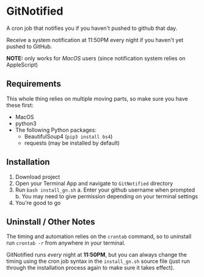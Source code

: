 # GitNotified
A cron job that notifies you if you haven't pushed to github that day.

Receive a system notification at 11:50PM every night if you haven't yet pushed to GitHub.

**NOTE:** only works for _MacOS_ users (since notification system relies on AppleScript)

## Requirements
This whole thing relies on multiple moving parts, so make sure you have these first:
* MacOS
* python3
* The following Python packages:
    * BeautifulSoup4 (`pip3 install bs4`)
    * requests (may be installed by default)

## Installation
1. Download project
2. Open your Terminal App and navigate to `GitNotified` directory
3. Run `bash install_gn.sh`
    a. Enter your github username when prompted
    b. You may need to give permission depending on your terminal settings
4. You're good to go

## Uninstall / Other Notes
The timing and automation relies on the `crontab` command, so to uninstall run `crontab -r` from anywhere in your terminal.

GitNotified runs _every_ night at **11:50PM**, but you can always change the timing using the cron job syntax in the `install_gn.sh` source file (just run through the installation process again to make sure it takes effect).
